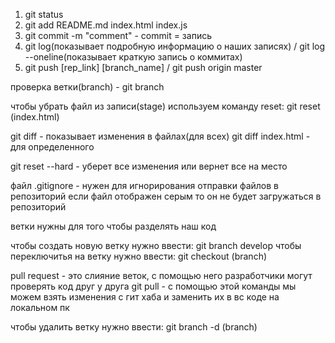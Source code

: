 1. git status
2. git add README.md index.html index.js
3. git commit -m "comment" - commit = запись
4. git log(показывает подробную информацию о наших записях) / git log --oneline(показывает краткую запись о коммитах)
5. git push [rep_link] [branch_name] / git push origin master 

проверка ветки(branch) - git branch

чтобы убрать файл из записи(stage) используем команду reset:
git reset (index.html)

git diff - показывает изменения в файлах(для всех)
git diff index.html - для определенного

git reset --hard - уберет все изменения или вернет все на место 

файл .gitignore - нужен для игнорирования отправки файлов в репозиторий 
если файл отображен серым то он не будет загружаться в репозиторий



ветки нужны для того чтобы разделять наш код

чтобы создать новую ветку нужно ввести: git branch develop
чтобы переключитья на ветку нужно ввести: git checkout (branch)

pull request - это слияние веток, с помощью него разработчики могут проверять код друг у друга
git pull - с помощью этой команды мы можем взять изменения с гит хаба и заменить их в вс коде на локальном пк


чтобы удалить ветку нужно ввести: git branch -d (branch)